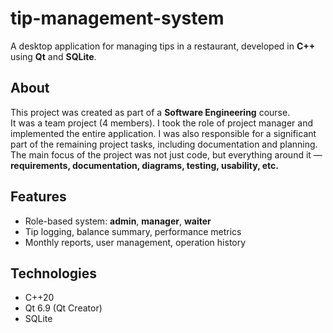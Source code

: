 # tip-management-system
A desktop application for managing tips in a restaurant, developed in **C++** using **Qt** and **SQLite**.

## About

This project was created as part of a **Software Engineering** course.  
It was a team project (4 members). I took the role of project manager and implemented the entire application. I was also responsible for a significant part of the remaining project tasks, including documentation and planning.
The main focus of the project was not just code, but everything around it — **requirements, documentation, diagrams, testing, usability, etc.**

## Features

- Role-based system: **admin**, **manager**, **waiter**
- Tip logging, balance summary, performance metrics
- Monthly reports, user management, operation history

## Technologies

- C++20  
- Qt 6.9 (Qt Creator)  
- SQLite  
